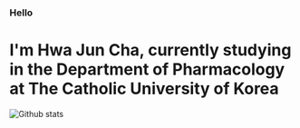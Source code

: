 ### Hello


# I'm Hwa Jun Cha, currently studying in the Department of Pharmacology at The Catholic University of Korea


![Github stats](https://github-readme-stats.vercel.app/api?username=chahwajun)
<!--
**chahwajun/chahwajun** is a ✨ _special_ ✨ repository because its `README.md` (this file) appears on your GitHub profile.

Here are some ideas to get you started:

- 🔭 I’m currently working on ...
- 🌱 I’m currently learning ...
- 👯 I’m looking to collaborate on ...
- 🤔 I’m looking for help with ...
- 💬 Ask me about ...
- 📫 How to reach me: ...
- 😄 Pronouns: ...
- ⚡ Fun fact: ...
-->
